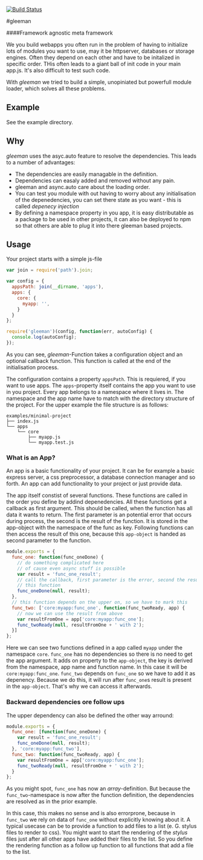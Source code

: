 [![Build Status](https://travis-ci.org/gleeman/gleeman.png?branch=master)](https://travis-ci.org/gleeman/gleeman)

#gleeman

####Framework agnostic meta framework

We you build webapps you often run in the problem of having to initialize lots of modules you want to use, may it be httpserver, databases or storage engines. Often they depend on each other and have to be initalized in specific order. THis often leads to a giant ball of init code in your main app.js. It's also difficult to test such code.

With _gleeman_ we tried to build a simple, unopiniated but powerfull module loader, which solves all these problems.

## Example

See the example directory.

## Why

_gleeman_ uses the asyc.auto feature to resolve the dependencies. This leads to a number of advantages:
* The dependencies are easily managable in the definition.
* Dependencies can easaly added and removed without any pain.
* gleeman and async.auto care about the loading order.
* You can test you module with out having to worry about any initialisation of the depenedencies, you can set there state as you want - this is called _depenecy injection_
* By defining a namespace property in you app, it is easy distributable as a package to be used in other projects, it can also be deployed to npm so that others are able to plug it into there gleeman based projects.

## Usage

Your project starts with a simple js-file

```javascript
var join = require('path').join;

var config = {
  appsPath: join(__dirname, 'apps'),
  apps: {
    core: {
      myapp: '',
    }
  }
};

require('gleeman')(config, function(err, autoConfig) {
  console.log(autoConfig);
});
```

As you can see, _gleeman_-Function takes a configuration object and an optional callback function. This function is called at the end of the initialisation process.

The configuration contains a property `appsPath`. This is requiered, if you want to use apps. The `apps`-property itself contains the app you want to use in you project. Every app belongs to a namespace where it lives in. The namespace and the app name have to match with the directory structure of the project. For the upper example the file structure is as follows:

```
examples/minimal-project
├── index.js
└── apps
    └── core
        ├── myapp.js
        └── myapp.test.js
```

### What is an App?

An app is a basic functionality of your project. It can be for example a basic express server, a css preprocessor, a database connection manager and so forth. An app can add functionality to your project or just provide data.

The app itself constist of several functions. These functions are called in the order you define by addind depenedencies. All these functions get a callback as first argument. This should be called, when the function has all data it wants to return. The first parameter is an potential error that occurs during process, the second is the result of the function. It is stored in the app-object with the namespace of the func as key. Following functions can then access the result of this one, because this `app-object` is handed as second parameter to the function.

```javascript
module.exports = {
  func_one: function(func_oneDone) {
    // do something complicated here
    // of cause even async stuff is possible
    var result = 'func_one_result';
    // call the callback, first parameter is the error, second the result of
    // this function
    func_oneDone(null, result);
  },
  // this function depends on the upper on, so we have to mark this
  func_two: ['core:myapp:func_one', function(func_twoReady, app) {
    // now we can use the result from above
    var resultFromOne = app['core:myapp:func_one'];
    func_twoReady(null, resultFromOne + ' with 2');
  }]
};
```

Here we can see two functions defined in a app called `myapp` under the namespace `core`. `func_one` has no dependencies so there is no need to get the app argument. It adds on property to the `app-object`, the key is derived from the namespace, app name and function name. In this case it will be `core:myapp:func_one`. `func_two` depends on `func_one` so we have to add it as depenency. Because we do this, it will run after `func_one`s result is present in the `app-object`. That's why we can access it afterwards.

### Backward dependencies ore follow ups

The upper dependency can also be defined the other way arround:

```javascript
module.exports = {
  func_one: [function(func_oneDone) {
    var result = 'func_one_result';
    func_oneDone(null, result);
  }, 'core:myapp:func_two'],
  func_two: function(func_twoReady, app) {
    var resultFromOne = app['core:myapp:func_one'];
    func_twoReady(null, resultFromOne + ' with 2');
  }
};
```

As you might spot, `func_one` has now an _array_-definition. But because the `func_two`-namespace is now after the function definition, the dependencies are resolved as in the prior example.

In this case, this makes no sense and is also errorprone, because in `func_two` we rely on data of `func_one` without explicitly knowing about it. A typical usecase can be to provide a function to add files to a list (e. G. stylus files to render to css). You might want to start the rendering of the _stylus_ files just after all other apps have added their files to the list. So you define the rendering function as a follow up function to all functions that add a file to the list.
